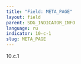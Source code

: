```yaml
---
title: "Field: META_PAGE"
layout: field
parent: SDG_INDICATOR_INFO
language: ru
indicator: 10-c-1
slug: META_PAGE
---
```

10.c.1